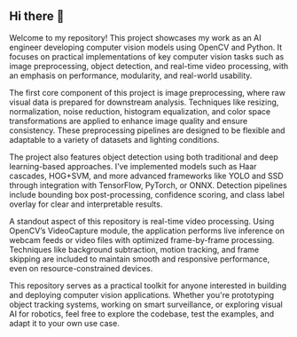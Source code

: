 ## Hi there 👋

Welcome to my repository! This project showcases my work as an AI engineer developing computer vision models using OpenCV and Python. It focuses on practical implementations of key computer vision tasks such as image preprocessing, object detection, and real-time video processing, with an emphasis on performance, modularity, and real-world usability.

The first core component of this project is image preprocessing, where raw visual data is prepared for downstream analysis. Techniques like resizing, normalization, noise reduction, histogram equalization, and color space transformations are applied to enhance image quality and ensure consistency. These preprocessing pipelines are designed to be flexible and adaptable to a variety of datasets and lighting conditions.

The project also features object detection using both traditional and deep learning-based approaches. I’ve implemented models such as Haar cascades, HOG+SVM, and more advanced frameworks like YOLO and SSD through integration with TensorFlow, PyTorch, or ONNX. Detection pipelines include bounding box post-processing, confidence scoring, and class label overlay for clear and interpretable results.

A standout aspect of this repository is real-time video processing. Using OpenCV’s VideoCapture module, the application performs live inference on webcam feeds or video files with optimized frame-by-frame processing. Techniques like background subtraction, motion tracking, and frame skipping are included to maintain smooth and responsive performance, even on resource-constrained devices.

This repository serves as a practical toolkit for anyone interested in building and deploying computer vision applications. Whether you're prototyping object tracking systems, working on smart surveillance, or exploring visual AI for robotics, feel free to explore the codebase, test the examples, and adapt it to your own use case.


